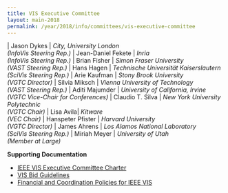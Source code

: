 ```yaml
---
title: VIS Executive Committee
layout: main-2018
permalink: /year/2018/info/committees/vis-executive-committee
---
```


| Jason Dykes | *City, University London<br>(InfoVis Steering Rep.)*
| Jean-Daniel Fekete	| *Inria<br>(InfoVis Steering Rep.)*
| Brian Fisher	| *Simon Fraser University<br>(VAST Steering Rep.)*
| Hans Hagen	| *Technische Universität Kaiserslautern<br>(SciVis Steering Rep.)*
| Arie Kaufman	| *Stony Brook University<br>(VGTC Director)*
| Silvia Miksch	| *Vienna University of Technology<br>(VAST Steering Rep.)*
| Aditi Majumder	| *University of California, Irvine<br>(VGTC Vice-Chair for Conferences)*
| Claudio T. Silva	| *New York University Polytechnic<br>(VGTC Chair)*
| Lisa Avila| *Kitware<br>(VEC Chair)*
| Hanspeter Pfister	| *Harvard University<br>(VGTC Director)*
| James Ahrens	| *Los Alamos National Laboratory<br>(SciVis Steering Rep.)*
| Miriah Meyer	| *University of Utah<br>(Member at Large)*

**Supporting Documentation**

* [IEEE VIS Executive Committee Charter](/attachments/vec_charter_150310.pdf)
* [VIS Bid Guidelines](http://ieeevis.org/governance/bids)
* [Financial and Coordination Policies for IEEE VIS](http://ieeevis.org/governance/coordination)

 

